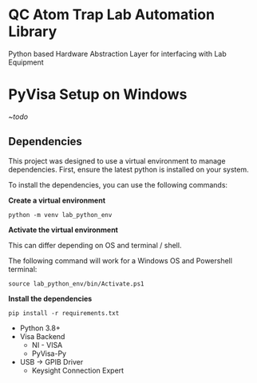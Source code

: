 # QC Atom Trap Lab Automation Library
Python based Hardware Abstraction Layer for interfacing with Lab Equipment


# PyVisa Setup on Windows

*~todo*

## Dependencies

This project was designed to use a virtual environment to manage dependencies.
First, ensure the latest python is installed on your system.

To install the dependencies, you can use the following commands:

**Create a virtual environment**
```
python -m venv lab_python_env
```
**Activate the virtual environment**

This can differ depending on OS and terminal / shell.

The following command will work for a Windows OS and Powershell terminal:

```
source lab_python_env/bin/Activate.ps1
```
**Install the dependencies**
```
pip install -r requirements.txt
```


- Python 3.8+
- Visa Backend
   - NI - VISA
   - PyVisa-Py
- USB → GPIB Driver
   - Keysight Connection Expert
